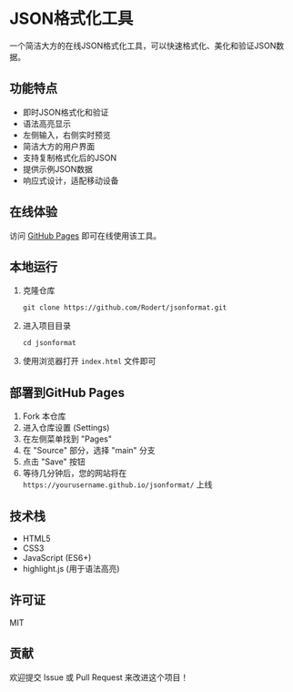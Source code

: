# JSON格式化工具

一个简洁大方的在线JSON格式化工具，可以快速格式化、美化和验证JSON数据。

## 功能特点

- 即时JSON格式化和验证
- 语法高亮显示
- 左侧输入，右侧实时预览
- 简洁大方的用户界面
- 支持复制格式化后的JSON
- 提供示例JSON数据
- 响应式设计，适配移动设备

## 在线体验

访问 [GitHub Pages](https://yourusername.github.io/jsonformat/) 即可在线使用该工具。

## 本地运行

1. 克隆仓库
   ```
   git clone https://github.com/Rodert/jsonformat.git
   ```

2. 进入项目目录
   ```
   cd jsonformat
   ```

3. 使用浏览器打开 `index.html` 文件即可

## 部署到GitHub Pages

1. Fork 本仓库
2. 进入仓库设置 (Settings)
3. 在左侧菜单找到 "Pages"
4. 在 "Source" 部分，选择 "main" 分支
5. 点击 "Save" 按钮
6. 等待几分钟后，您的网站将在 `https://yourusername.github.io/jsonformat/` 上线

## 技术栈

- HTML5
- CSS3
- JavaScript (ES6+)
- highlight.js (用于语法高亮)

## 许可证

MIT

## 贡献

欢迎提交 Issue 或 Pull Request 来改进这个项目！
